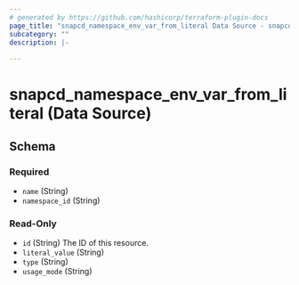 ```yaml
---
# generated by https://github.com/hashicorp/terraform-plugin-docs
page_title: "snapcd_namespace_env_var_from_literal Data Source - snapcd"
subcategory: ""
description: |-
  
---
```


# snapcd_namespace_env_var_from_literal (Data Source)





<!-- schema generated by tfplugindocs -->
## Schema

### Required

- `name` (String)
- `namespace_id` (String)

### Read-Only

- `id` (String) The ID of this resource.
- `literal_value` (String)
- `type` (String)
- `usage_mode` (String)
